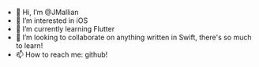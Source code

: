 - 👋 Hi, I’m @JMallian
- 👀 I’m interested in iOS
- 🌱 I’m currently learning Flutter
- 💞️ I’m looking to collaborate on anything written in Swift, there's so much to learn! 
- 📫 How to reach me: github! 

<!---
JMallian/JMallian is a ✨ special ✨ repository because its `README.md` (this file) appears on your GitHub profile.
You can click the Preview link to take a look at your changes.
--->
